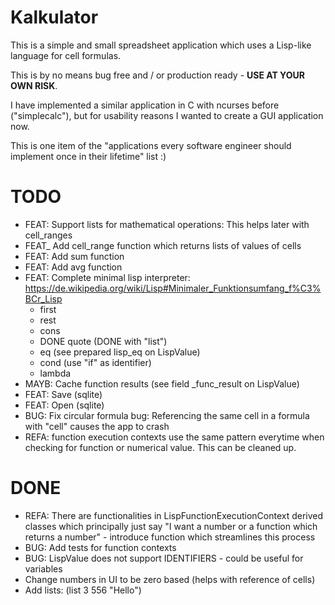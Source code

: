 # Kalkulator

This is a simple and small spreadsheet application which uses a Lisp-like language for cell formulas.

This is by no means bug free and / or production ready - **USE AT YOUR OWN RISK**.

I have implemented a similar application in C with ncurses before ("simplecalc"), but for usability reasons I wanted to create a GUI application now.

This is one item of the "applications every software engineer should implement once in their lifetime" list :)

# TODO

- FEAT: Support lists for mathematical operations: This helps later with cell_ranges
- FEAT_ Add cell_range function which returns lists of values of cells
- FEAT: Add sum function
- FEAT: Add avg function
- FEAT: Complete minimal lisp interpreter: https://de.wikipedia.org/wiki/Lisp#Minimaler_Funktionsumfang_f%C3%BCr_Lisp
  - first
  - rest
  - cons
  - DONE quote (DONE with "list")
  - eq (see prepared lisp_eq on LispValue)
  - cond (use "if" as identifier)
  - lambda
- MAYB: Cache function results (see field _func_result on LispValue)
- FEAT: Save (sqlite)
- FEAT: Open (sqlite)
- BUG: Fix circular formula bug: Referencing the same cell in a formula with "cell" causes the app to crash
- REFA: function execution contexts use the same pattern everytime when checking for function or numerical value. This can be cleaned up.

# DONE

- REFA: There are functionalities in LispFunctionExecutionContext derived classes which principally just say "I want a number or a function which returns a number" - introduce function which streamlines this process
- BUG: Add tests for function contexts
- BUG: LispValue does not support IDENTIFIERS - could be useful for variables
- Change numbers in UI to be zero based (helps with reference of cells)
- Add lists: (list 3 556 "Hello")
